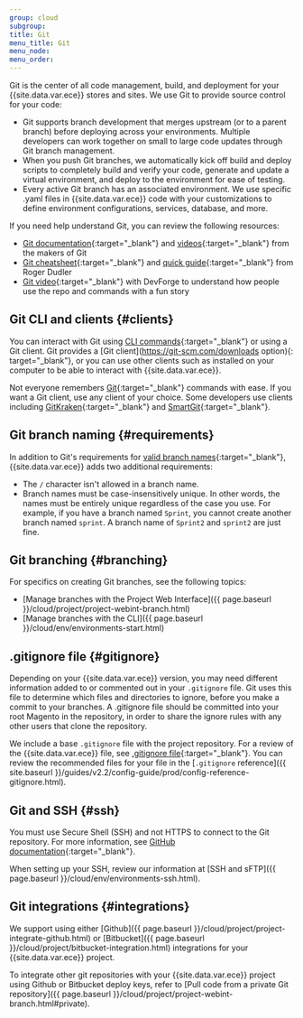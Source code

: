 ```yaml
---
group: cloud
subgroup:
title: Git
menu_title: Git
menu_node:
menu_order:
---
```


Git is the center of all code management, build, and deployment for your {{site.data.var.ece}} stores and sites. We use Git to provide source control for your code:

* Git supports branch development that merges upstream (or to a parent branch) before deploying across your environments. Multiple developers can work together on small to large code updates through Git branch management.
* When you push Git branches, we automatically kick off build and deploy scripts to completely build and verify your code, generate and update a virtual environment, and deploy to the environment for ease of testing.
* Every active Git branch has an associated environment. We use specific .yaml files in {{site.data.var.ece}} code with your customizations to define environment configurations, services, database, and more.

If you need help understand Git, you can review the following resources:

*	[Git documentation](https://git-scm.com/documentation){:target="_blank"} and [videos](https://git-scm.com/videos){:target="_blank"} from the makers of Git
*	[Git cheatsheet](http://rogerdudler.github.io/git-guide/files/git_cheat_sheet.pdf){:target="_blank"} and [quick guide](http://rogerdudler.github.io/git-guide/){:target="_blank"} from Roger Dudler
*	[Git video](https://www.youtube.com/watch?v=8KCQe9Pm1kg){:target="_blank"} with DevForge to understand how people use the repo and commands with a fun story

## Git CLI and clients {#clients}

You can interact with Git using [CLI commands](https://git-scm.com/documentation){:target="_blank"} or using a Git client. Git provides a [Git client](https://git-scm.com/downloads option){: target="_blank"}, or you can use other clients such as installed on your computer to be able to interact with {{site.data.var.ece}}.

Not everyone remembers [Git](https://git-scm.com/docs){:target="_blank"} commands with ease. If you want a Git client, use any client of your choice. Some developers use clients including [GitKraken](https://www.gitkraken.com/){:target="_blank"} and [SmartGit](https://www.syntevo.com/smartgit/){:target="_blank"}.

## Git branch naming {#requirements}

In addition to Git's requirements for [valid branch names](https://www.kernel.org/pub/software/scm/git/docs/git-check-ref-format.html){:target="_blank"}, {{site.data.var.ece}} adds two additional requirements:

* The `/` character isn't allowed in a branch name.
* Branch names must be case-insensitively unique. In other words, the names must be entirely unique regardless of the case you use. For example, if you have a branch named `Sprint`, you cannot create another branch named `sprint`. A branch name of `Sprint2` and `sprint2` are just fine.

## Git branching {#branching}

For specifics on creating Git branches, see the following topics:

* [Manage branches with the Project Web Interface]({{ page.baseurl }}/cloud/project/project-webint-branch.html)
* [Manage branches with the CLI]({{ page.baseurl }}/cloud/env/environments-start.html)

## .gitignore file {#gitignore}
Depending on your {{site.data.var.ece}} version, you may need different information added to or commented out in your `.gitignore` file. Git uses this file to determine which files and directories to ignore, before you make a commit to your branches. A .gitignore file should be committed into your root Magento in the repository, in order to share the ignore rules with any other users that clone the repository.

We include a base `.gitignore` file with the project repository. For a review of the {{site.data.var.ece}} file, see [.gitignore file](https://github.com/magento/magento-cloud/blob/master/.gitignore){:target="_blank"}. You can review the recommended files for your file in the [`.gitignore` reference]({{ site.baseurl }}/guides/v2.2/config-guide/prod/config-reference-gitignore.html).

## Git and SSH {#ssh}

You must use Secure Shell (SSH) and not HTTPS to connect to the Git repository. For more information, see [GitHub documentation](https://help.github.com/articles/generating-an-ssh-key){:target="_blank"}.

When setting up your SSH, review our information at [SSH and sFTP]({{ page.baseurl }}/cloud/env/environments-ssh.html).

## Git integrations {#integrations}

We support using either [Github]({{ page.baseurl }}/cloud/project/project-integrate-github.html) or [Bitbucket]({{ page.baseurl }}/cloud/project/bitbucket-integration.html) integrations for your {{site.data.var.ece}} project.

<div class="bs-callout bs-callout-info" id="info" markdown="1">
To integrate other git repositories with your {{site.data.var.ece}} project using Github or Bitbucket deploy keys, refer to [Pull code from a private Git repository]({{ page.baseurl }}/cloud/project/project-webint-branch.html#private).
</div>
